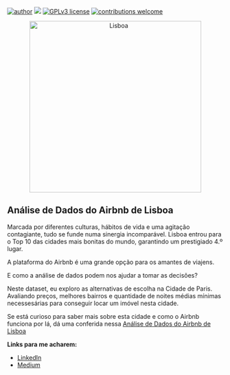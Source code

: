 [![author](https://img.shields.io/badge/author-oemeferreira-red.svg)](https://www.linkedin.com/in/oemeferreira/) [![](https://img.shields.io/badge/python-3.7+-blue.svg)](https://www.python.org/downloads/release/python-365/) [![GPLv3 license](https://img.shields.io/badge/License-GPLv3-blue.svg)](http://perso.crans.org/besson/LICENSE.html) [![contributions welcome](https://img.shields.io/badge/contributions-welcome-brightgreen.svg?style=flat)](https://github.com/oemeferreira/portfolio/issues)

<p align="center">
  <img src="https://images.unsplash.com/photo-1558102400-72da9fdbecae?ixlib=rb-4.0.3&ixid=MnwxMjA3fDB8MHxwaG90by1wYWdlfHx8fGVufDB8fHx8&auto=format&fit=crop&w=796&q=80" alt="Lisboa"height=400px >
</p>

## **Análise de Dados do Airbnb de Lisboa**
Marcada por diferentes culturas, hábitos de vida e uma agitação contagiante, tudo se funde numa sinergia incomparável. Lisboa entrou para o Top 10 das cidades mais bonitas do mundo, garantindo um prestigiado 4.º lugar.

A plataforma do Airbnb é uma grande opção para os amantes de viajens.

E como a análise de dados podem nos ajudar a tomar as decisões?

Neste dataset, eu exploro as alternativas de escolha na Cidade de Paris. Avaliando preços, melhores bairros e quantidade de noites médias mínimas necessesárias para conseguir locar um imóvel nesta cidade.

Se está curioso para saber mais sobre esta cidade e como o Airbnb funciona por lá, dá uma conferida nessa [Análise de Dados do Airbnb de Lisboa](https://github.com/oemeferreira/sigmoidal-projetos/blob/main/Analise-de-Dados-Pandas/Analisando_os_Dados_do_Airbnb.ipynb)

**Links para me acharem:**
* [LinkedIn](https://www.linkedin.com/in/oemeferreira)
* [Medium](https://medium.com/@emeferreira)
